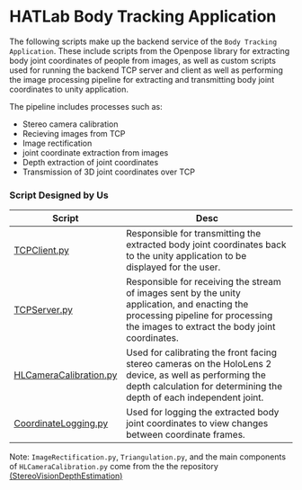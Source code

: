 # HATLab Body Tracking Application  

The following scripts make up the backend service of the `Body Tracking Application`. These include scripts from the Openpose library for extracting body joint coordinates of people from images, as well as custom scripts used for running the backend TCP server and client as well as performing the image processing pipeline for extracting and transmitting body joint coordinates to unity application.  

The pipeline includes processes such as:  

* Stereo camera calibration
* Recieving images from TCP
* Image rectification
* joint coordinate extraction from images
* Depth extraction of joint coordinates
* Transmission of 3D joint coordinates over TCP  

### Script Designed by Us  

|Script|Desc|
|------|----|
|[TCPClient.py](./TCPClient.py)|Responsible for transmitting the extracted body joint coordinates back to the unity application to be displayed for the user.|
|[TCPServer.py](./TCPServer.py)|Responsible for receiving the stream of images sent by the unity application, and enacting the processing pipeline for processing the images to extract the body joint coordinates.|
|[HLCameraCalibration.py](./HLCameraCalibration.py)|Used for calibrating the front facing stereo cameras on the HoloLens 2 device, as well as performing the depth calculation for determining the depth of each independent joint.|
|[CoordinateLogging.py](./CoordinateLogging.py)|Used for logging the extracted body joint coordinates to view changes between coordinate frames.|  

Note: `ImageRectification.py`, `Triangulation.py`, and the main components of `HLCameraCalibration.py` come from the the repository [(StereoVisionDepthEstimation)](https://github.com/niconielsen32/ComputerVision/tree/master/StereoVisionDepthEstimation)

